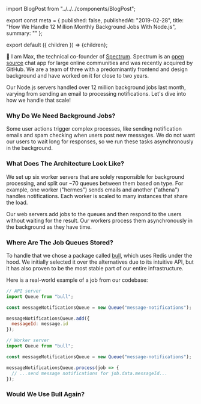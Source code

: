 import BlogPost from "../../../components/BlogPost";

export const meta = {
  published: false,
  publishedAt: "2019-02-28",
  title: "How We Handle 12 Million Monthly Background Jobs With Node.js",
  summary: ""
};

export default ({ children }) => <BlogPost meta={meta}>{children}</BlogPost>;

👋 I am Max, the technical co-founder of [Spectrum](https://spectrum.chat). Spectrum is an [open source](https://github.com/withspectrum/spectrum) chat app for large online communities and was recently acquired by GitHub. We are a team of three with a predominantly frontend and design background and have worked on it for close to two years.

Our Node.js servers handled over 12 million background jobs last month, varying from sending an email to processing notifications. Let's dive into how we handle that scale!

### Why Do We Need Background Jobs?

Some user actions trigger complex processes, like sending notification emails and spam checking when users post new messages. We do not want our users to wait long for responses, so we run these tasks asynchronously in the background.

### What Does The Architecture Look Like?

We set up six worker servers that are solely responsible for background processing, and split our ~70 queues between them based on type. For example, one worker ("hermes") sends emails and another ("athena") handles notifications. Each worker is scaled to many instances that share the load.

Our web servers add jobs to the queues and then respond to the users without waiting for the result. Our workers process them asynchronously in the background as they have time.

### Where Are The Job Queues Stored?

To handle that we chose a package called [bull](https://github.com/optimalbits/bull), which uses Redis under the hood. We initially selected it over the alternatives due to its intuitive API, but it has also proven to be the most stable part of our entire infrastructure.

Here is a real-world example of a job from our codebase:

```javascript
// API server
import Queue from "bull";

const messageNotificationsQueue = new Queue("message-notifications");

messageNotificationsQueue.add({
  messageId: message.id
});
```

```javascript
// Worker server
import Queue from "bull";

const messageNotificationsQueue = new Queue("message-notifications");

messageNotificationsQueue.process(job => {
  // ...send message notifications for job.data.messageId...
});
```

### Would We Use Bull Again?
